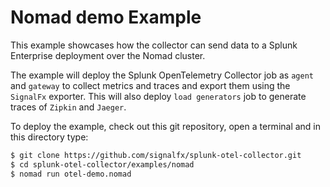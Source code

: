 # Nomad demo Example

This example showcases how the collector can send data to a Splunk Enterprise deployment over the Nomad cluster.

The example will deploy the Splunk OpenTelemetry Collector job as `agent` and `gateway` to collect metrics and traces and export them using the `SignalFx` exporter. This will also deploy `load generators` job to generate traces of `Zipkin` and `Jaeger`.

To deploy the example, check out this git repository, open a terminal and in this directory type:
```bash
$ git clone https://github.com/signalfx/splunk-otel-collector.git
$ cd splunk-otel-collector/examples/nomad
$ nomad run otel-demo.nomad
```
